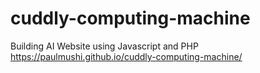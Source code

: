 # cuddly-computing-machine
Building AI Website using Javascript and PHP
https://paulmushi.github.io/cuddly-computing-machine/
